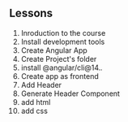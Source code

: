 ## Lessons
1. Inroduction to the course
2. Install development tools
3. Create Angular App
  1. Create Project's folder
  2. install @angular/cli@14.*.*
  3. Create app as frontend
4. Add Header
  1. Generate Header Component
  2. add html
  3. add css
